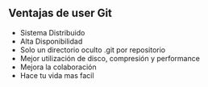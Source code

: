 ##  Ventajas de user Git

* Sistema Distribuido
* Alta Disponibilidad
* Solo un directorio oculto .git por repositorio
* Mejor utilización de disco, compresión y performance
* Mejora la colaboración
* Hace tu vida mas facil
